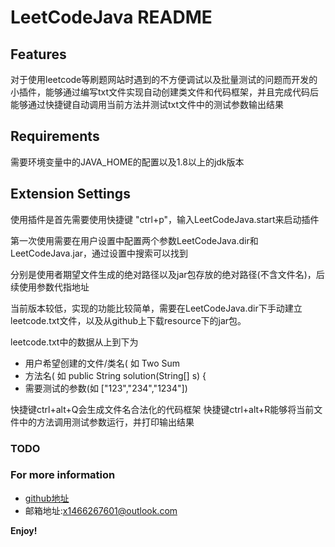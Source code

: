 # LeetCodeJava README

## Features

对于使用leetcode等刷题网站时遇到的不方便调试以及批量测试的问题而开发的小插件，能够通过编写txt文件实现自动创建类文件和代码框架，并且完成代码后能够通过快捷键自动调用当前方法并测试txt文件中的测试参数输出结果

## Requirements

需要环境变量中的JAVA_HOME的配置以及1.8以上的jdk版本

## Extension Settings

使用插件是首先需要使用快捷键 "ctrl+p"，输入LeetCodeJava.start来启动插件

第一次使用需要在用户设置中配置两个参数LeetCodeJava.dir和LeetCodeJava.jar，通过设置中搜索可以找到

分别是使用者期望文件生成的绝对路径以及jar包存放的绝对路径(不含文件名)，后续使用参数代指地址

当前版本较低，实现的功能比较简单，需要在LeetCodeJava.dir下手动建立leetcode.txt文件，以及从github上下载resource下的jar包。

leetcode.txt中的数据从上到下为
+ 用户希望创建的文件/类名( 如 Two Sum
+ 方法名( 如 public String solution(String[] s) {
+ 需要测试的参数(如 ["123","234","1234"])

快捷键ctrl+alt+Q会生成文件名合法化的代码框架
快捷键ctrl+alt+R能够将当前文件中的方法调用测试参数运行，并打印输出结果

### TODO
### For more information

* [github地址](https://github.com/xuwww/LeetCodeJava)
* 邮箱地址:x1466267601@outlook.com

**Enjoy!**
